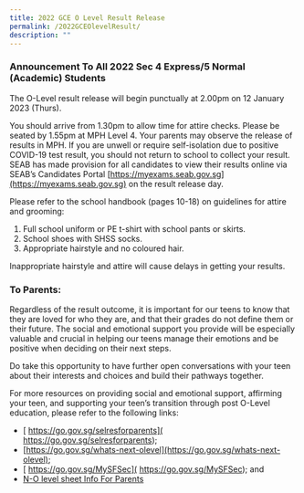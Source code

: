 ```yaml
---
title: 2022 GCE O Level Result Release
permalink: /2022GCEOlevelResult/
description: ""
---
```

### Announcement To All 2022 Sec 4 Express/5 Normal (Academic) Students

The O-Level result release will begin punctually at 2.00pm on 12 January 2023 (Thurs). 

You should arrive from 1.30pm to allow time for attire checks. Please be seated by 1.55pm at MPH Level 4. Your parents may observe the release of results in MPH. If you are unwell or require self-isolation due to positive COVID-19 test result, you should not return to school to collect your result. SEAB has made provision for all candidates to view their results online via SEAB’s Candidates Portal [https://myexams.seab.gov.sg](https://myexams.seab.gov.sg) on the result release day.

Please refer to the school handbook (pages 10-18) on guidelines for attire and grooming:
1.  Full school uniform or PE t-shirt with school pants or skirts.
2. School shoes with SHSS socks.
3. Appropriate hairstyle and no coloured hair.

Inappropriate hairstyle and attire will cause delays in getting your results.

### To Parents: 

Regardless of the result outcome, it is important for our teens to know that they are loved for who they are, and that their grades do not define them or their future. The social and emotional support you provide will be especially valuable and crucial in helping our teens manage their emotions and be positive when deciding on their next steps. 

Do take this opportunity to have further open conversations with your teen about their interests and choices and build their pathways together. 

For more resources on providing social and emotional support, affirming your teen, and supporting your teen’s transition through post O-Level education, please refer to the following links: 
* [ https://go.gov.sg/selresforparents]( https://go.gov.sg/selresforparents);
* [https://go.gov.sg/whats-next-olevel](https://go.gov.sg/whats-next-olevel); 
* [ https://go.gov.sg/MySFSec]( https://go.gov.sg/MySFSec); and
* [N-O level sheet Info For Parents](/files/N-O%20Level%20Info%20Sheet%20for%20Parents_28%20Sept.pdf)
